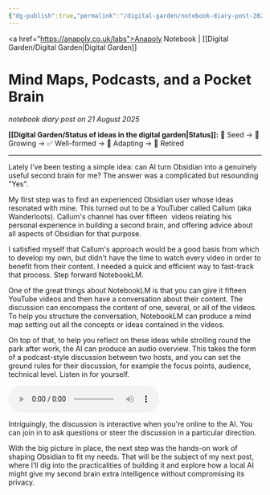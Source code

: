 ```yaml
---
{"dg-publish":true,"permalink":"/digital-garden/notebook-diary-post-2025-08-21-1/","created":"2025-08-21T22:36:46.014+01:00","updated":"2025-08-21T22:58:21.096+01:00"}
---
```


<a href="https://anapoly.co.uk/labs">Anapoly Notebook</a> | [[Digital Garden/Digital Garden\|Digital Garden]]

# Mind Maps, Podcasts, and a Pocket Brain

*notebook diary post on 21 August 2025*

**[[Digital Garden/Status of ideas in the digital garden\|Status]]:** 🔸 Seed → 🔸 Growing → ✅ Well-formed → 🔸 Adapting → 🔸 Retired

---

Lately I’ve been testing a simple idea: can AI turn Obsidian into a genuinely useful second brain for me? The answer was a complicated but resounding "Yes".

My first step was to find an experienced Obsidian user whose ideas resonated with mine. This turned out to be a YouTuber called Callum (aka Wanderloots). Callum's channel has over fifteen  videos relating his personal experience in building a second brain, and offering advice about all aspects of Obsidian for that purpose. 

I satisfied myself that Callum's approach would be a good basis from which to develop my own, but didn't have the time to watch every video in order to benefit from their content. I needed a quick and efficient way to fast-track that process. Step forward NotebookLM.

One of the great things about NotebookLM is that you can give it fifteen YouTube videos and then have a conversation about their content. The discussion can encompass the content of one, several, or all of the videos. To help you structure the conversation, NotebookLM can produce a mind map setting out all the concepts or ideas contained in the videos. 

On top of that, to help you reflect on these ideas while strolling round the park after work, the AI can produce an audio overview. This takes the form of a podcast-style discussion between two hosts, and you can set the ground rules for their discussion, for example the focus points, audience, technical level. Listen in for yourself.

<audio controls src="https://anapoly.co.uk/labs/media/notebooklm_obsidian_discussion_2025-08-19.mp3"></audio>

Intriguingly, the discussion is interactive when you're online to the AI. You can join in to ask questions or steer the discussion in a particular direction. 

With the big picture in place, the next step was the hands-on work of shaping Obsidian to fit my needs. That will be the subject of my next post, where I’ll dig into the practicalities of building it and explore how a local AI might give my second brain extra intelligence without compromising its privacy.